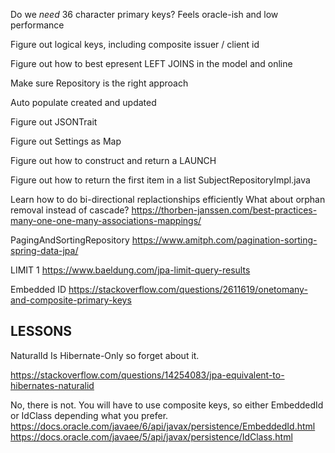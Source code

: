 
Do we *need* 36 character primary keys?   Feels oracle-ish and low performance

Figure out logical keys, including composite issuer / client id

Figure out how to best epresent LEFT JOINS in the model and online

Make sure Repository is the right approach

Auto populate created and updated

Figure out JSONTrait

Figure out Settings as Map

Figure out how to construct and return a LAUNCH

Figure out how to return the first item in a list SubjectRepositoryImpl.java

Learn how to do bi-directional replactionships efficiently
What about orphan removal instead of cascade?
https://thorben-janssen.com/best-practices-many-one-one-many-associations-mappings/

PagingAndSortingRepository
https://www.amitph.com/pagination-sorting-spring-data-jpa/

LIMIT 1
https://www.baeldung.com/jpa-limit-query-results

Embedded ID
https://stackoverflow.com/questions/2611619/onetomany-and-composite-primary-keys


LESSONS
-------

NaturalId Is Hibernate-Only so forget about it.

https://stackoverflow.com/questions/14254083/jpa-equivalent-to-hibernates-naturalid

No, there is not. You will have to use composite keys, so either EmbeddedId or IdClass depending what you prefer.
https://docs.oracle.com/javaee/6/api/javax/persistence/EmbeddedId.html
https://docs.oracle.com/javaee/5/api/javax/persistence/IdClass.html




